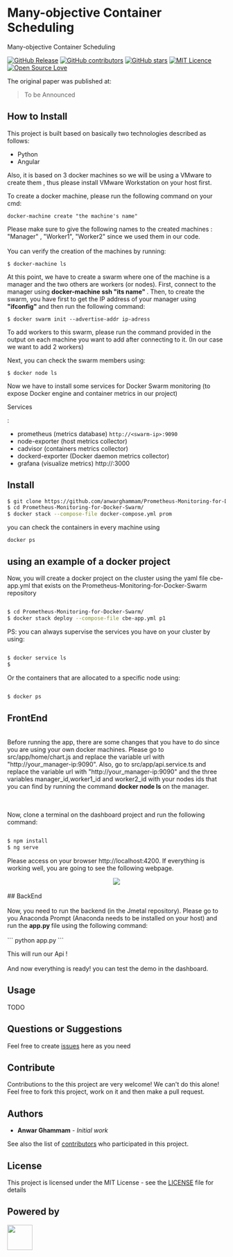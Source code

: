 # Many-objective Container Scheduling

Many-objective Container Scheduling

[![GitHub Release](https://img.shields.io/github/release/iselab-dearborn/many-objective-container-scheduling.svg)](https://github.com/iselab-dearborn/many-objective-container-scheduling/releases/latest)
[![GitHub contributors](https://img.shields.io/github/contributors/iselab-dearborn/many-objective-container-scheduling.svg)](https://github.com/iselab-dearborn/many-objective-container-scheduling/graphs/contributors)
[![GitHub stars](https://img.shields.io/github/stars/iselab-dearborn/many-objective-container-scheduling.svg)](https://github.com/iselab-dearborn/many-objective-container-scheduling)
[![MIT Licence](https://badges.frapsoft.com/os/mit/mit.svg?v=103)](https://opensource.org/licenses/mit-license.php)
[![Open Source Love](https://badges.frapsoft.com/os/v1/open-source.svg?v=103)](https://github.com/ellerbrock/open-source-badges/)

The original paper was published at:

> To be Announced 

## How to Install

This project is built based on basically two technologies described as follows:
* Python
* Angular 

Also, it is based on 3 docker machines so we will be using a VMware to create them , thus please install VMware Workstation on your host first.

To create a docker machine, please run the following command on your cmd:
```
docker-machine create "the machine's name" 
```
Please make sure to give the following names to the created machines : "Manager" , "Worker1", "Worker2" since we used them in our code.
<br> </br>
You can verify the creation of the machines by running:
```
$ docker-machine ls
```

At this point, we have to create a swarm where one of the machine is a manager and the two others are workers (or nodes).
First, connect to the manager using <strong> docker-machine ssh "its name" </strong> .
Then, to create the swarm, you have first to get the IP address of your manager using <strong> "ifconfig" </strong> and then run the following command:
```
$ docker swarm init --advertise-addr ip-adress
```
To add workers to this swarm, please run the command provided in the output on each machine you want to add after connecting to it. (In our case we want to add 2 workers)

Next, you can check the swarm members using:
```
$ docker node ls
```

Now we have to install some services for Docker Swarm monitoring (to expose Docker engine and container metrics in our project)

<p> Services </p> :

* prometheus (metrics database) `http://<swarm-ip>:9090`
* node-exporter (host metrics collector)
* cadvisor (containers metrics collector)
* dockerd-exporter (Docker daemon metrics collector)
* grafana (visualize metrics) http://<swarm-ip>:3000
    
## Install
```bash
$ git clone https://github.com/anwarghammam/Prometheus-Monitoring-for-Docker-Swarm
$ cd Prometheus-Monitoring-for-Docker-Swarm/
$ docker stack --compose-file docker-compose.yml prom
```
you can check the containers in every machine using 

```
docker ps
```
## using an example of a docker project
Now, you will create a docker project on the cluster using the yaml file cbe-app.yml that exists on the Prometheus-Monitoring-for-Docker-Swarm repository 
```bash

$ cd Prometheus-Monitoring-for-Docker-Swarm/
$ docker stack deploy --compose-file cbe-app.yml p1
```
PS: you can always supervise the services you have on your cluster by using:

```bash

$ docker service ls
$ 
```
Or the containers that are allocated to a specific node using:

```bash

$ docker ps

```
## FrontEnd
<br>
Before running the app, there are some changes that you have to do since you are using your own docker machines.
Please go to src/app/home/chart.js and replace the variable url with "http://your_manager-ip:9090".
Also, go to src/app/api.service.ts and replace the variable url with "http://your_manager-ip:9090" and the three variables manager_id,worker1_id and worker2_id with your nodes ids that you can find by running the command <strong> docker node ls </strong> on the manager. 

 <br/><br/>
Now, clone a terminal on the dashboard project and run the following command:
```bash

$ npm install
$ ng serve 
```
Please access on your browser http://localhost:4200. If everything is working well, you are going to see the following webpage.

<div align="center">
    <kbd>
        <img src="https://github.com/iselab-dearborn/many-objective-container-scheduling/blob/main/screenshots/dashboard.png"/>
    </kbd>
    <br/><br/>
</div>
## BackEnd
<br> </br>
Now, you need to run the backend (in the Jmetal repository). Please go to you Anaconda Prompt (Anaconda needs to be installed on your host) and run the <strong> app.py </strong> file using the following command:
<br> </br>
```
python app.py
```

This will run our Api !
<br></br>
And now everything is ready! you can test the demo in the dashboard.

## Usage

TODO

## Questions or Suggestions

Feel free to create <a href="https://github.com/iselab-dearborn/many-objective-container-scheduling/issues">issues</a> here as you need

## Contribute

Contributions to the this project are very welcome! We can't do this alone! Feel free to fork this project, work on it and then make a pull request.

## Authors

* **Anwar Ghammam** - *Initial work*

See also the list of [contributors](https://github.com/iselab-dearborn/many-objective-container-scheduling/graphs/contributors) who participated in this project.

## License

This project is licensed under the MIT License - see the [LICENSE](LICENSE) file for details

## Powered by

<p float="left">
    <img src="https://user-images.githubusercontent.com/114015/77862143-99351b80-71e7-11ea-84b2-62038634f314.png" height="58px"/>
</p>
